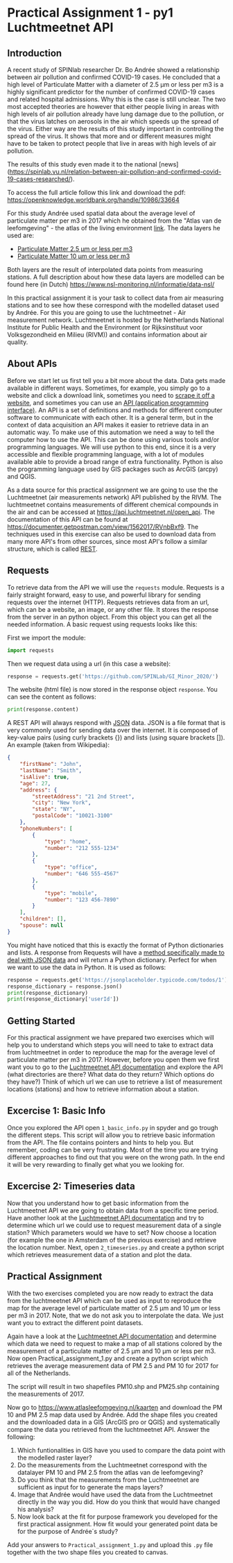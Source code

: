 # Practical Assignment 1 - py1 Luchtmeetnet API 

## Introduction
A recent study of SPINlab researcher Dr. Bo Andrée showed a relationship between air pollution and confirmed COVID-19 cases. He concluded that a high level of Particulate Matter with a diameter of 2.5 μm or less per m3 is a highly significant predictor for the number of confirmed COVID-19 cases and related hospital admissions. Why this is the case is still unclear. The two most accepted theories are however that either people living in areas with high levels of air pollution already have lung damage due to the pollution, or that the virus latches on aerosols in the air which speeds up the spread of the virus. Either way are the results of this study important in controlling the spread of the virus. It shows that more and or different measures might have to be taken to protect people that live in areas with high levels of air pollution.

The results of this study even made it to the national [news] (https://spinlab.vu.nl/relation-between-air-pollution-and-confirmed-covid-19-cases-researched/).

To access the full article follow this link and download the pdf: https://openknowledge.worldbank.org/handle/10986/33664

For this study Andrée used spatial data about the average level of particulate matter per m3 in 2017 which he obtained from the "Atlas van de leefomgeving" - the atlas of the living environment [link](https://www.atlasleefomgeving.nl/kaarten). The data layers he used are: 
- [Particulate Matter 2.5 μm or less per m3](https://nationaalgeoregister.nl/geonetwork/srv/dut/catalog.search#/metadata/1689e358-6555-4b5d-902f-7bc36cf2c266) 
- [Particulate Matter 10 μm or less per m3](https://nationaalgeoregister.nl/geonetwork/srv/dut/catalog.search#/metadata/10b1f613-e492-44f6-9745-b444880c136b?tab=general)

Both layers are the result of interpolated data points from measuring stations. A full description about how these data layers are modelled can be found here (in Dutch) https://www.nsl-monitoring.nl/informatie/data-nsl/

In this practical assignment it is your task to collect data from air measuring stations and to see how these correspond with the modelled dataset used by Andrée. For this you are going to use the luchtmeetnet - Air measurement network. Luchtmeetnet is hosted by the Netherlands National Institute for Public Health and the Environment (or Rijksinstituut voor Volksgezondheid en Milieu (RIVM)) and contains information about air quality.

## About APIs 
Before we start let us first tell you a bit more about the data. Data gets made available in different ways. Sometimes, for example, you simply go to a website and click a download link, sometimes you need to [scrape it off a website](https://realpython.com/python-web-scraping-practical-introduction/), and sometimes you can use an [API (application programming interface)](https://en.wikipedia.org/wiki/Application_programming_interface). An API is a set of definitions and methods for different computer software to communicate with each other. It is a general term, but in the context of data acquisition an API makes it easier to retrieve data in an automatic way. To make use of this automation we need a way to tell the computer how to use the API. This can be done using various tools and/or programming languages. We will use python to this end, since it is a very accessible and flexible programming language, with a lot of modules available able to provide a broad range of extra functionality. Python is also the programming language used by GIS packages such as ArcGIS (arcpy) and QGIS.

As a data source for this practical assignment we are going to use the the Luchtmeetnet (air measurements network) API published by the RIVM. The luchtmeetnet contains measurements of different chemical compounds in the air and can be accessed at https://api.luchtmeetnet.nl/open_api. The documentation of this API can be found at https://documenter.getpostman.com/view/1562017/RVnbBxf9. The techniques used in this exercise can also be used to download data from many more API's from other sources, since most API's follow a similar structure, which is called [REST](https://en.wikipedia.org/wiki/Representational_state_transfer).

## Requests

To retrieve data from the API we will use the `requests` module. Requests is a fairly straight forward, easy to use, and powerful library for sending requests over the internet (HTTP). Requests retrieves data from an url, which can be a website, an image, or any other file. It stores the response from the server in an python object. From this object you can get all the needed information. A basic request using requests looks like this:

First we import the module:

```python
import requests
```

Then we request data using a url (in this case a website):

```python
response = requests.get('https://github.com/SPINLab/GI_Minor_2020/')
```

The website (html file) is now stored in the response object `response`. You can see the content as follows:

```python
print(response.content)
```

A REST API will always respond with [JSON](https://en.wikipedia.org/wiki/JSON) data. JSON is a file format that is very commonly used for sending data over the internet. It is composed of key-value pairs (using curly brackets {}) and lists (using square brackets []). An example (taken from Wikipedia):

```json
{
    "firstName": "John",
    "lastName": "Smith",
    "isAlive": true,
    "age": 27,
    "address": {
        "streetAddress": "21 2nd Street",
        "city": "New York",
        "state": "NY",
        "postalCode": "10021-3100"
    },
    "phoneNumbers": [
        {
            "type": "home",
            "number": "212 555-1234"
        },
        {
            "type": "office",
            "number": "646 555-4567"
        },
        {
            "type": "mobile",
            "number": "123 456-7890"
        }
    ],
    "children": [],
    "spouse": null
}
```

You might have noticed that this is exactly the format of Python dictionaries and lists. A response from Requests will have a [method specifically made to deal with JSON data](http://docs.python-requests.org/en/master/user/quickstart/#json-response-content) and will return a Python dictionary. Perfect for when we want to use the data in Python. It is used as follows:

```python
response = requests.get('https://jsonplaceholder.typicode.com/todos/1')
response_dictionary = response.json()
print(response_dictionary)
print(response_dictionary['userId'])
```

## Getting Started

For this practical assignment we have prepared two exercises which will help you to understand which steps you will need to take to extract data from luchtmeetnet in order to reproduce the map for the average level of particulate matter per m3 in 2017. However, before you open them we first want you to go to the [Luchtmeetnet API documentation](https://documenter.getpostman.com/view/1562017/RVnbBxf9) and explore the API (what directories are there? What data do they return? Which options do they have?) Think of which url we can use to retrieve a list of measurement locations (stations) and how to retrieve information about a station.

## Excercise 1: Basic Info

Once you explored the API open `1_basic_info.py` in spyder and go trough the different steps. This script will allow you to retrieve basic information from the API. The file contains pointers and hints to help you. But remember, coding can be very frustrating. Most of the time you are trying different approaches to find out that you were on the wrong path. In the end it will be very rewarding to finally get what you we looking for. 

## Excercise 2: Timeseries data

Now that you understand how to get basic information from the Luchtmeetnet API we are going to obtain data from a specific time period. Have another look at the [Luchtmeetnet API documentation](https://documenter.getpostman.com/view/1562017/RVnbBxf9) and try to determine which url we could use to request measurement data of a single station? Which parameters would we have to set? Now choose a location (for example the one in Amsterdam of the previous exercise) and retrieve the location number. Next, open `2_timeseries.py` and create a python script which retrieves measurement data of a station and plot the data.

## Practical Assignment 
With the two exercises completed you are now ready to extract the data from the luchtmeetnet API which can be used as input to reproduce the map for the average level of particulate matter of 2.5 μm and 10 μm or less per m3 in 2017. Note, that we do not ask you to interpolate the data. We just want you to extract the different point datasets. 

Again have a look at the [Luchtmeetnet API documentation](https://documenter.getpostman.com/view/1562017/RVnbBxf9) and determine which data we need to request to make a map of all stations colored by the measurement of a particulate matter of 2.5 μm and 10 μm or less per m3. Now open Practical_assignment_1.py and create a python script which retrieves the average measurement data of PM 2.5 and PM 10 for 2017 for all of the Netherlands. 

The script will result in two shapefiles PM10.shp and PM25.shp containing the measurements of 2017. 

Now go to https://www.atlasleefomgeving.nl/kaarten and download the PM 10 and PM 2.5 map data used by Andrée. Add the shape files you created and the downloaded data in a GIS (ArcGIS pro or QGIS) and systematically compare the data you retrieved from the luchtmeetnet API. Answer the following: 

   1. Which funtionalities in GIS have you used to compare the data point with the modelled raster layer?
   2. Do the measurements from the Luchtmeetnet correspond with the datalayer PM 10 and PM 2.5 from the atlas van de leefomgeving?
   3. Do you think that the measurements from the Luchtmeetnet are sufficient as input for to generate the maps layers? 
   4. Image that Andrée would have used the data from the Luchtmeetnet directly in the way you did. How do you think that would have changed his analysis?
   5. Now look back at the fit for purpose framework you developed for the first practical assignment. How fit would your generated point data be for the purpose of Andrée´s study? 

Add your answers to `Practical_assignment_1.py` and upload this `.py` file together with the two shape files you created to canvas.
